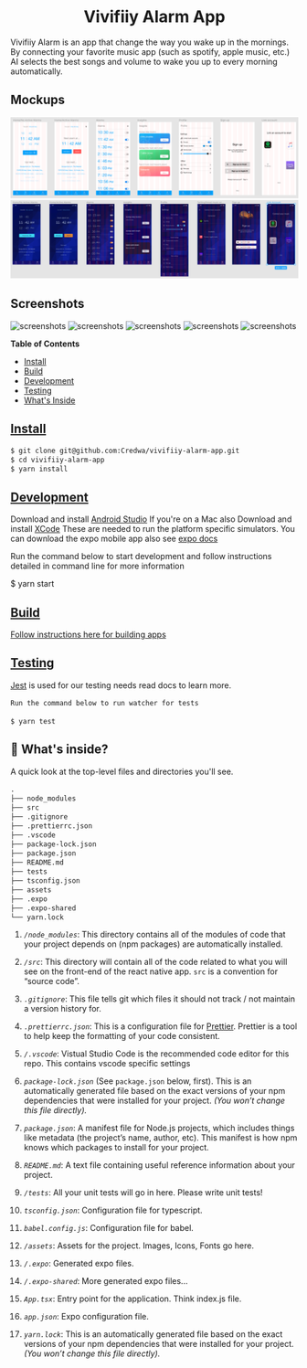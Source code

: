 <h1 align="center">
  Vivifiiy Alarm App
</h1>

Vivifiiy Alarm is an app that change the way you wake up in the mornings. By connecting your favorite music app (such as spotify, apple music, etc.) AI selects the best songs and volume to wake you up to every morning automatically.

## Mockups

![LofiMockups](https://github.com/Credwa/vivifiiy-alarm-app/raw/master/_static/lofi-mockup.png)
![HiFiMockups](https://github.com/Credwa/vivifiiy-alarm-app/raw/master/_static/hifi-mockup.png)

## Screenshots

![screenshots](https://github.com/Credwa/vivifiiy-alarm-app/raw/master/_static/viv-scr6.png)
![screenshots](https://github.com/Credwa/vivifiiy-alarm-app/raw/master/_static/viv-scr5.png)
![screenshots](https://github.com/Credwa/vivifiiy-alarm-app/raw/master/_static/viv-scr1.png)
![screenshots](https://github.com/Credwa/vivifiiy-alarm-app/raw/master/_static/viv-scr3.png)
![screenshots](https://github.com/Credwa/vivifiiy-alarm-app/raw/master/_static/viv-scr2.png)

**Table of Contents**

- [Install](#Install)
- [Build](#Build)
- [Development](#Development)
- [Testing](#Testing)
- [What's Inside](#Inside)

<a name="Install"></a>

## [Install](id:Install)

    $ git clone git@github.com:Credwa/vivifiiy-alarm-app.git
    $ cd vivifiiy-alarm-app
    $ yarn install

<a name="Development"></a>

## [Development](id:Development)

Download and install [Android Studio](https://developer.android.com/studio)
If you're on a Mac also Download and install [XCode](https://developer.apple.com/xcode/)
These are needed to run the platform specific simulators.
You can download the expo mobile app also see [expo docs](https://docs.expo.io/)

Run the command below to start development and follow instructions detailed in command line for more information

\$ yarn start

<a name="Build"></a>

## [Build](id:Build)

[Follow instructions here for building apps](https://docs.expo.io/distribution/building-standalone-apps/)

<a name="Testing"></a>

## [Testing](id:Testing)

[Jest](https://jestjs.io/) is used for our testing needs read docs to learn more.

    Run the command below to run watcher for tests

    $ yarn test

<a name="Inside"></a>

## 🧐 What's inside?

A quick look at the top-level files and directories you'll see.

    .
    ├── node_modules
    ├── src
    ├── .gitignore
    ├── .prettierrc.json
    ├── .vscode
    ├── package-lock.json
    ├── package.json
    ├── README.md
    ├── tests
    ├── tsconfig.json
    ├── assets
    ├── .expo
    ├── .expo-shared
    └── yarn.lock

1.  _`/node_modules`_: This directory contains all of the modules of code that your project depends on (npm packages) are automatically installed.

2.  _`/src`_: This directory will contain all of the code related to what you will see on the front-end of the react native app. `src` is a convention for “source code”.

3.  _`.gitignore`_: This file tells git which files it should not track / not maintain a version history for.

4.  _`.prettierrc.json`_: This is a configuration file for [Prettier](https://prettier.io/). Prettier is a tool to help keep the formatting of your code consistent.

5.  _`/.vscode`_: Vistual Studio Code is the recommended code editor for this repo. This contains vscode specific settings

6.  _`package-lock.json`_ (See `package.json` below, first). This is an automatically generated file based on the exact versions of your npm dependencies that were installed for your project. _(You won’t change this file directly)._

7.  _`package.json`_: A manifest file for Node.js projects, which includes things like metadata (the project’s name, author, etc). This manifest is how npm knows which packages to install for your project.

8.  _`README.md`_: A text file containing useful reference information about your project.

9.  _`/tests`_: All your unit tests will go in here. Please write unit tests!

10. _`tsconfig.json`_: Configuration file for typescript.

11. _`babel.config.js`_: Configuration file for babel.

12. _`/assets`_: Assets for the project. Images, Icons, Fonts go here.

13. _`/.expo`_: Generated expo files.

14. _`/.expo-shared`_: More generated expo files...

15. _`App.tsx`_: Entry point for the application. Think index.js file.

16. _`app.json`_: Expo configuration file.

17. _`yarn.lock`_: This is an automatically generated file based on the exact versions of your npm dependencies that were installed for your project. _(You won’t change this file directly)._
